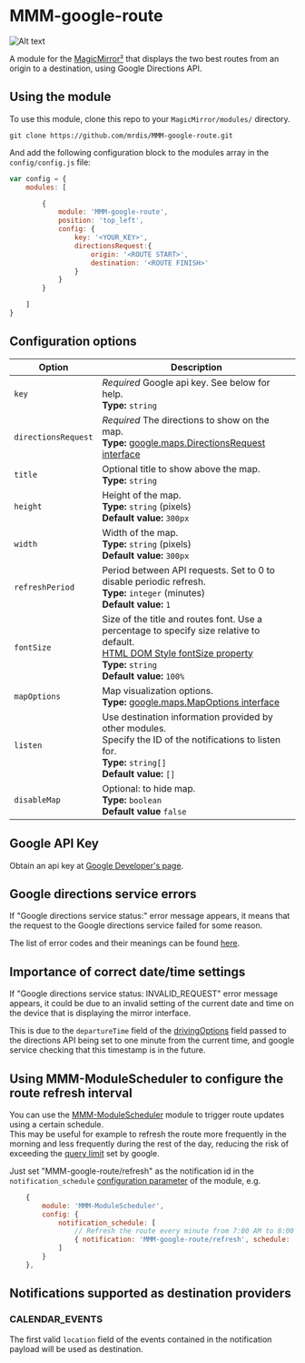 # MMM-google-route

![Alt text](/screenshot.png "A preview of the MMM-google-route module.")

A module for the [MagicMirror²](https://github.com/MichMich/MagicMirror/) that displays the two best 
routes from an origin to a destination, using Google Directions API.

## Using the module

To use this module, clone this repo to your `MagicMirror/modules/` directory.

`git clone https://github.com/mrdis/MMM-google-route.git`

And add the following configuration block to the modules array in the `config/config.js` file:
```js
var config = {
    modules: [

        {
            module: 'MMM-google-route',
            position: 'top_left',
            config: {
                key: '<YOUR_KEY>',
                directionsRequest:{
                    origin: '<ROUTE START>',
                    destination: '<ROUTE FINISH>'
                }
            }
        }

    ]
}
```

## Configuration options

| Option               | Description
|--------------------- |-----------
| `key`                | *Required* Google api key. See below for help. <br>**Type:** `string`
| `directionsRequest`  | *Required* The directions to show on the map. <br>**Type:** [google.maps.DirectionsRequest interface](https://developers.google.com/maps/documentation/javascript/reference/3/directions#DirectionsRequest)
| `title`              | Optional title to show above the map. <br>**Type:** `string`
| `height`             | Height of the map. <br>**Type:** `string` (pixels) <br> **Default value:** `300px`
| `width`              | Width of the map. <br>**Type:** `string` (pixels) <br> **Default value:** `300px`
| `refreshPeriod`      | Period between API requests. Set to 0 to disable periodic refresh. <br>**Type:** `integer` (minutes) <br> **Default value:** `1`
| `fontSize`           | Size of the title and routes font. Use a percentage to specify size relative to default. <br>[HTML DOM Style fontSize property](https://www.w3schools.com/jsref/prop_style_fontsize.asp) <br>**Type:** `string` <br> **Default value:** `100%`
| `mapOptions`         | Map visualization options. <br>**Type:** [google.maps.MapOptions interface](https://developers.google.com/maps/documentation/javascript/reference/3/map#MapOptions) 
| `listen`             | Use destination information provided by other modules. <br>Specify the ID of the notifications to listen for. <br>**Type:**  `string[]` <br> **Default value:** `[]`
| `disableMap`         | Optional: to hide map. <br>**Type:** `boolean` <br> **Default value** `false` 



## Google API Key

Obtain an api key at [Google Developer's page](https://developers.google.com/maps/documentation/javascript/).

## Google directions service errors

If "Google directions service status:" error message appears, it means that the request to the Google directions service failed for some reason.

The list of error codes and their meanings can be found [here](https://developers.google.com/maps/documentation/javascript/directions#DirectionsStatus). 

## Importance of correct date/time settings

If "Google directions service status: INVALID_REQUEST" error message appears, it could be due to an invalid setting of the current date and time on the device that is displaying the mirror interface.

This is due to the `departureTime` field of the [drivingOptions](https://developers.google.com/maps/documentation/javascript/directions#DrivingOptions) field passed to the directions API being set to one minute from the current time, and google service checking that this timestamp is in the future.

## Using MMM-ModuleScheduler to configure the route refresh interval
You can use the [MMM-ModuleScheduler](https://github.com/ianperrin/MMM-ModuleScheduler) module to trigger route updates using a certain schedule.<br>
This may be useful for example to refresh the route more frequently in the morning and less frequently during the rest of the day, reducing the risk of exceeding the [query limit](https://developers.google.com/maps/documentation/directions/usage-and-billing#standard-usage-limits-and-billing) set by google.

Just set "MMM-google-route/refresh" as the notification id in the `notification_schedule` [configuration parameter](https://github.com/ianperrin/MMM-ModuleScheduler#scheduling-notifications) of the module, e.g.
```js
    {
        module: 'MMM-ModuleScheduler',
        config: {
            notification_schedule: [
                // Refresh the route every minute from 7:00 AM to 8:00 AM, monday to friday
                { notification: 'MMM-google-route/refresh', schedule: '* 7 * * 1-5' }
            ]
        }
    },
```


## Notifications supported as destination providers
### CALENDAR_EVENTS
The first valid `location` field of the events contained in the notification payload will be used as destination.


